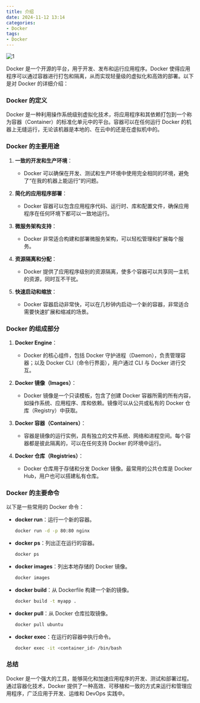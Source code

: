 ```yaml
---
title: 介绍
date: 2024-11-12 13:14  
categories:
- Docker
tags:
- Docker
---
```


![1](/docs/img/info/docker.png)

Docker 是一个开源的平台，用于开发、发布和运行应用程序。Docker 使得应用程序可以通过容器进行打包和隔离，从而实现轻量级的虚拟化和高效的部署。以下是对 Docker 的详细介绍：

### Docker 的定义

Docker 是一种利用操作系统级别虚拟化技术，将应用程序和其依赖打包到一个称为容器（Container）的标准化单元中的平台。容器可以在任何运行 Docker 的机器上无缝运行，无论该机器是本地的、在云中的还是在虚拟机中的。

### Docker 的主要用途

1. **一致的开发和生产环境**：

   - Docker 可以确保在开发、测试和生产环境中使用完全相同的环境，避免了“在我的机器上能运行”的问题。

2. **简化的应用程序部署**：

   - Docker 容器可以包含应用程序代码、运行时、库和配置文件，确保应用程序在任何环境下都可以一致地运行。

3. **微服务架构支持**：

   - Docker 非常适合构建和部署微服务架构，可以轻松管理和扩展每个服务。

4. **资源隔离和分配**：

   - Docker 提供了应用程序级别的资源隔离，使多个容器可以共享同一主机的资源，同时互不干扰。

5. **快速启动和缩放**：
   - Docker 容器启动非常快，可以在几秒钟内启动一个新的容器，非常适合需要快速扩展和缩减的场景。

### Docker 的组成部分

1. **Docker Engine**：

   - Docker 的核心组件，包括 Docker 守护进程（Daemon），负责管理容器；以及 Docker CLI（命令行界面），用户通过 CLI 与 Docker 进行交互。

2. **Docker 镜像（Images）**：

   - Docker 镜像是一个只读模板，包含了创建 Docker 容器所需的所有内容，如操作系统、应用程序、库和依赖。镜像可以从公共或私有的 Docker 仓库（Registry）中获取。

3. **Docker 容器（Containers）**：

   - 容器是镜像的运行实例，具有独立的文件系统、网络和进程空间。每个容器都是彼此隔离的，可以在任何支持 Docker 的环境中运行。

4. **Docker 仓库（Registries）**：
   - Docker 仓库用于存储和分发 Docker 镜像。最常用的公共仓库是 Docker Hub，用户也可以搭建私有仓库。

### Docker 的主要命令

以下是一些常用的 Docker 命令：

- **docker run**：运行一个新的容器。

  ```sh
  docker run -d -p 80:80 nginx
  ```

- **docker ps**：列出正在运行的容器。

  ```sh
  docker ps
  ```

- **docker images**：列出本地存储的 Docker 镜像。

  ```sh
  docker images
  ```

- **docker build**：从 Dockerfile 构建一个新的镜像。

  ```sh
  docker build -t myapp .
  ```

- **docker pull**：从 Docker 仓库拉取镜像。

  ```sh
  docker pull ubuntu
  ```

- **docker exec**：在运行的容器中执行命令。
  ```sh
  docker exec -it <container_id> /bin/bash
  ```

### 总结

Docker 是一个强大的工具，能够简化和加速应用程序的开发、测试和部署过程。通过容器化技术，Docker 提供了一种高效、可移植和一致的方式来运行和管理应用程序，广泛应用于开发、运维和 DevOps 实践中。
